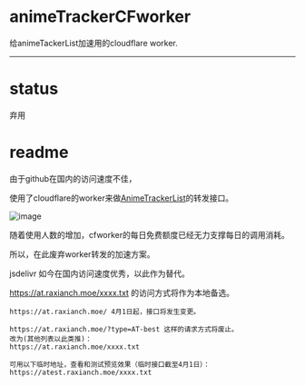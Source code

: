 # animeTrackerCFworker

给animeTackerList加速用的cloudflare worker. 

---

# status

弃用

# readme

由于github在国内的访问速度不佳，

使用了cloudflare的worker来做[AnimeTrackerList](https://github.com/DeSireFire/animeTrackerList)的转发接口。

![image](https://user-images.githubusercontent.com/18726905/113475315-76e37700-94a7-11eb-933f-46423a9027e0.png)

随着使用人数的增加，cfworker的每日免费额度已经无力支撑每日的调用消耗。

所以，在此废弃worker转发的加速方案。

jsdelivr 如今在国内访问速度优秀，以此作为替代。

https://at.raxianch.moe/xxxx.txt 的访问方式将作为本地备选。


```text
https://at.raxianch.moe/ 4月1日起，接口将发生变更。

https://at.raxianch.moe/?type=AT-best 这样的请求方式将废止。
改为(其他列表以此类推)：
https://at.raxianch.moe/xxxx.txt

可用以下临时地址，查看和测试预览效果（临时接口截至4月1日）：
https://atest.raxianch.moe/xxxx.txt
```
